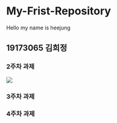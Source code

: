 # My-Frist-Repository
Hello my name is heejung
## 19173065 김희정
### 2주차 과제
<img width="" height="" src="./3-1task.png"></img>
### 3주차 과제
### 4주차 과제
